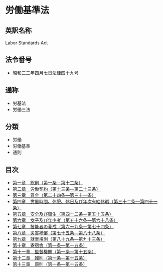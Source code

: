 # 労働基準法

## 英訳名称

Labor Standards Act

## 法令番号

- 昭和二二年四月七日法律四十九号

## 通称

- 労基法
- 労働三法

## 分類

- 労働
- 労働基準
- 通則

## 目次

- [第一章　総則（第一条―第十二条）](/chapter1.md#%E7%AC%AC%E4%B8%80%E7%AB%A0%E7%B7%8F%E5%89%87)
- [第二章　労働契約（第十三条―第二十三条）](/chapter2.md#%E7%AC%AC%E4%BA%8C%E7%AB%A0%E5%8A%B4%E5%83%8D%E5%A5%91%E7%B4%84)
- [第三章　賃金（第二十四条―第三十一条）](/chapter3.md#%E7%AC%AC%E4%B8%89%E7%AB%A0%E8%B3%83%E9%87%91)
- [第四章　労働時間、休憩、休日及び年次有給休暇（第三十二条―第四十一条）](/chapter4.md#%E7%AC%AC%E5%9B%9B%E7%AB%A0%E5%8A%B4%E5%83%8D%E6%99%82%E9%96%93%E4%BC%91%E6%86%A9%E4%BC%91%E6%97%A5%E5%8F%8A%E3%81%B3%E5%B9%B4%E6%AC%A1%E6%9C%89%E7%B5%A6%E4%BC%91%E6%9A%87)
- [第五章　安全及び衛生（第四十二条―第五十五条）](/chapter5.md#%E7%AC%AC%E4%BA%94%E7%AB%A0%E5%AE%89%E5%85%A8%E5%8F%8A%E3%81%B3%E8%A1%9B%E7%94%9F)
- [第六章　女子及び年少者（第五十六条―第六十八条）](/chapter6.md#%E7%AC%AC%E5%85%AD%E7%AB%A0%E5%A5%B3%E5%AD%90%E5%8F%8A%E3%81%B3%E5%B9%B4%E5%B0%91%E8%80%85)
- [第七章　技能者の養成（第六十九条―第七十四条）](/chapter7.md#%E7%AC%AC%E4%B8%83%E7%AB%A0%E6%8A%80%E8%83%BD%E8%80%85%E3%81%AE%E9%A4%8A%E6%88%90)
- [第八章　災害補償（第七十五条―第八十八条）](/chapter8.md#%E7%AC%AC%E5%85%AB%E7%AB%A0%E7%81%BD%E5%AE%B3%E8%A3%9C%E5%84%9F)
- [第九章　就業規則（第八十九条―第九十三条）](/chapter9.md#%E7%AC%AC%E4%B9%9D%E7%AB%A0%E5%B0%B1%E6%A5%AD%E8%A6%8F%E5%89%87)
- [第十章　寄宿舎（第一条―第十五条）]()
- [第十一章　監督機関（第一条―第十五条）]()
- [第十二章　雑則（第一条―第十五条）]()
- [第十三章　罰則（第一条―第十五条）]()
